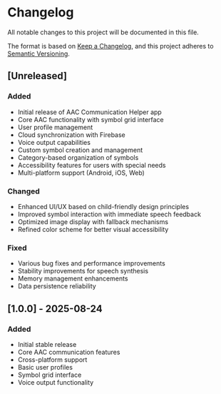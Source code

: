 # Changelog

All notable changes to this project will be documented in this file.

The format is based on [Keep a Changelog](https://keepachangelog.com/en/1.0.0/),
and this project adheres to [Semantic Versioning](https://semver.org/spec/v2.0.0.html).

## [Unreleased]

### Added
- Initial release of AAC Communication Helper app
- Core AAC functionality with symbol grid interface
- User profile management
- Cloud synchronization with Firebase
- Voice output capabilities
- Custom symbol creation and management
- Category-based organization of symbols
- Accessibility features for users with special needs
- Multi-platform support (Android, iOS, Web)

### Changed
- Enhanced UI/UX based on child-friendly design principles
- Improved symbol interaction with immediate speech feedback
- Optimized image display with fallback mechanisms
- Refined color scheme for better visual accessibility

### Fixed
- Various bug fixes and performance improvements
- Stability improvements for speech synthesis
- Memory management enhancements
- Data persistence reliability

## [1.0.0] - 2025-08-24

### Added
- Initial stable release
- Core AAC communication features
- Cross-platform support
- Basic user profiles
- Symbol grid interface
- Voice output functionality